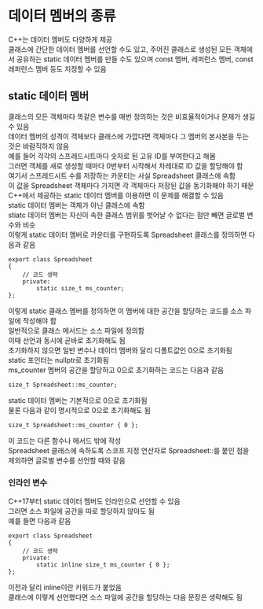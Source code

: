 # 데이터 멤버의 종류

C++는 데이터 멤버도 다양하게 제공   
클래스에 간단한 데이터 멤버를 선언할 수도 있고, 주어진 클래스로 생성된 모든 객체에서 공유하는 static 데이터 멤버를 만들 수도 있으며 const 멤버, 레퍼런스 멤버, const 레퍼런스 멤버 등도 지정할 수 있음  

## static 데이터 멤버

클래스의 모든 객체마다 똑같은 변수를 매번 정의하는 것은 비효율적이거나 문제가 생길 수 있음  
데이터 멤버의 성격이 객체보다 클래스에 가깝다면 객체마다 그 멤버의 본사본을 두는 것은 바람직하지 않음   
예를 들어 각각의 스프레드시트마다 숫자로 된 고유 ID를 부여한다고 해봄   
그러면 객체를 새로 생성할 때마다 0번부터 시작해서 차레대로 ID 값을 할당해야 함  
여기서 스프레드시트 수를 저장하는 카운터는 사실 Spreadsheet 클래스에 속함   
이 값을 Spreadsheet 객체마다 가지면 각 객체마다 저장된 값을 동기화해야 하기 때문    
C++에서 제공하는 static 데이터 멤버를 이용하면 이 문제를 해결할 수 있음     
static 데이터 멤버는 객체가 아닌 클래스에 속함  
stiatc 데이터 멤버는 자신이 속한 클래스 범위를 벗어날 수 없다는 점만 빼면 글로벌 변수와 비슷    
이렇게 static 데이터 멤버로 카운터를 구현하도록 Spreadsheet 클래스를 정의하면 다음과 같음   

    export class Spreadsheet
    {
        // 코드 생략
        private:
            static size_t ms_counter;
    };

이렇게 static 클래스 멤버를 정의하면 이 멤버에 대한 공간을 할당하는 코드를 소스 파일에 작성해야 함  
일반적으로 클래스 메서드는 소스 파일에 정의함   
이때 선언과 동시에 곧바로 초기화해도 됨     
초기화하지 않으면 일반 변수나 데이터 멤버와 달리 디폴트값인 0으로 초기화됨  
static 포인터는 nullptr로 초기화됨  
ms_counter 멤버의 공간을 할당하고 0으로 초기화하는 코드는 다음과 같음   

    size_t Spreadsheet::ms_counter;

static 데이터 멤버는 기본적으로 0으로 초기화됨  
물론 다음과 같이 명시적으로 0으로 초기화해도 됨 

    size_t Spreadsheet::ms_counter { 0 };

이 코드는 다른 함수나 메서드 밖에 작성  
Spreadsheet 클래스에 속하도록 스코프 지정 연산자로 Spreadsheet::를 붙인 점을 제외하면 글로벌 변수를 선언할 때와 같음    

### 인라인 변수

C++17부터 static 데이터 멤버도 인라인으로 선언할 수 있음    
그러면 소스 파일에 공간을 따로 할당하지 않아도 됨   
예를 들면 다음과 같음

    export class Spreadsheet
    {
        // 코드 생략
        private:
            static inline size_t ms_counter { 0 };
    };

이전과 달리 inline이란 키워드가 붙었음  
클래스에 이렇게 선언했다면 소스 파일에 공간을 할당하는 다음 문장은 생략해도 됨